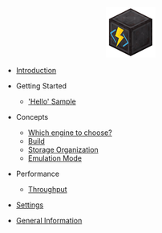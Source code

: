 
<p style="text-align: center;"><img src="images/icon.png" /></p>

* [Introduction](introduction.md)

* Getting Started
  * ['Hello' Sample](hello-sample.md)
  
* Concepts
  * [Which engine to choose?](engine.md)
  * [Build](build.md)
  * [Storage Organization](storage.md)
  * [Emulation Mode](emulation.md)

* Performance
  * [Throughput](throughput.md)
  
* [Settings](settings.md)  

* [General Information](general.md)
